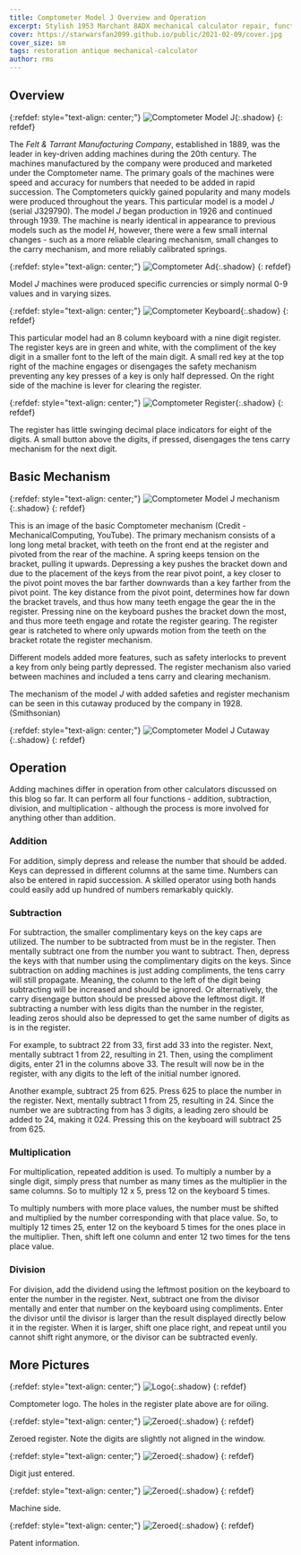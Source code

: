 ```yaml
---
title: Comptometer Model J Overview and Operation 
excerpt: Stylish 1953 Marchant 8ADX mechanical calculator repair, functions, cover removal, and basic operation.
cover: https://starwarsfan2099.github.io/public/2021-02-09/cover.jpg
cover_size: sm
tags: restoration antique mechanical-calculator
author: rms
---
```


## Overview 

{:refdef: style="text-align: center;"}
![Comptometer Model J](https://starwarsfan2099.github.io/public/2021-02-09/main.JPG){:.shadow}
{: refdef}

The *Felt & Tarrant Manufacturing Company*, established in 1889, was the leader in key-driven adding machines during the 20th century. The machines manufactured by the company were produced and marketed under the Comptometer name. The primary goals of the machines were speed and accuracy for numbers that needed to be added in rapid succession. The Comptometers quickly gained popularity and many models were produced throughout the years. This particular model is a model *J* (serial J329790). The model *J* began production in 1926 and continued through 1939. The machine is nearly identical in appearance to previous models such as the model *H*,  however, there were a few small internal changes - such as a more reliable clearing mechanism, small changes to the carry mechanism, and more reliably calibrated springs. 

{:refdef: style="text-align: center;"}
![Comptometer Ad](https://starwarsfan2099.github.io/public/2021-02-09/ad.JPG){:.shadow}
{: refdef}

Model *J* machines were produced specific currencies or simply normal 0-9 values and in varying sizes. 

{:refdef: style="text-align: center;"}
![Comptometer Keyboard](https://starwarsfan2099.github.io/public/2021-02-09/keyboard.JPG){:.shadow}
{: refdef}

This particular model had an 8 column keyboard with a nine digit register. The register keys are in green and white, with the compliment of the key digit in a smaller font to the left of the main digit. A small red key at the top right of the machine engages or disengages the safety mechanism preventing any key presses of a key is only half depressed. On the right side of the machine is lever for clearing the register.

{:refdef: style="text-align: center;"}
![Comptometer Register](https://starwarsfan2099.github.io/public/2021-02-09/register.JPG){:.shadow}
{: refdef}

The register has little swinging decimal place indicators for eight of the digits. A small button above the digits, if pressed, disengages the tens carry mechanism for the next digit.

## Basic Mechanism

{:refdef: style="text-align: center;"}
![Comptometer Model J mechanism](https://starwarsfan2099.github.io/public/2021-02-09/function.JPG){:.shadow}
{: refdef}

This is an image of the basic Comptometer mechanism (Credit - MechanicalComputing, YouTube). The primary mechanism consists of a long long metal bracket, with teeth on the front end at the register and pivoted from the rear of the machine. A spring keeps tension on the bracket, pulling it upwards. Depressing a key pushes the bracket down and due to the placement of the keys from the rear pivot point, a key closer to the pivot point moves the bar farther downwards than a key farther from the pivot point. The key distance from the pivot point, determines how far down the bracket travels, and thus how many teeth engage the gear the in the register. Pressing nine on the keyboard pushes the bracket down the most, and thus more teeth engage and rotate the register gearing. The register gear is ratcheted to where only upwards motion from the teeth on the bracket rotate the register mechanism. 

Different models added more features, such as safety interlocks to prevent a key from only being partly depressed. The register mechanism also varied between machines and included a tens carry and clearing mechanism. 

The mechanism of the model *J* with added safeties and register mechanism can be seen in this cutaway produced by the company in 1928. (Smithsonian)

{:refdef: style="text-align: center;"}
![Comptometer Model J Cutaway](https://starwarsfan2099.github.io/public/2021-02-09/cutaway.jpg){:.shadow}
{: refdef}

## Operation

Adding machines differ in operation from other calculators discussed on this blog so far. It can perform all four functions - addition, subtraction, division, and multiplication - although the process is more involved for anything other than addition. 

### Addition

 For addition, simply depress and release the number that should be added. Keys can depressed in different columns at the same time. Numbers can also be entered in rapid succession. A skilled operator using both hands could easily add up hundred of numbers remarkably quickly. 

### Subtraction

 For subtraction, the smaller complimentary keys on the key caps are utilized. The number to be subtracted from must be in the register. Then mentally subtract one from the number you want to subtract. Then, depress the keys with that number using the complimentary digits on the keys. Since subtraction on adding machines is just adding compliments, the tens carry will still propagate. Meaning, the column to the left of the digit being subtracting will be increased and should be ignored. Or alternatively, the carry disengage button should be pressed above the leftmost digit. If subtracting a number with less digits than the number in the register, leading zeros should also be depressed to get the same number of digits as is in the register.

 For example, to subtract 22 from 33, first add 33 into the register. Next, mentally subtract 1 from 22, resulting in 21. Then, using the compliment digits, enter 21 in the columns above 33. The result will now be in the register, with any digits to the left of the initial number ignored.

 Another example, subtract 25 from 625. Press 625 to place the number in the register. Next, mentally subtract 1 from 25, resulting in 24. Since the number we are subtracting from has 3 digits, a leading zero should be added to 24, making it 024. Pressing this on the keyboard will subtract 25 from 625. 

### Multiplication

 For multiplication, repeated addition is used. To multiply a number by a single digit, simply press that number as many times as the multiplier in the same columns. So to multiply 12 x 5, press 12 on the keyboard 5 times.

 To multiply numbers with more place values, the number must be shifted and multiplied by the number corresponding with that place value. So, to multiply 12 times 25, enter 12 on the keyboard 5 times for the ones place in the multiplier. Then, shift left one column and enter 12 two times for the tens place value. 

### Division

 For division, add the dividend using the leftmost position on the keyboard to enter the number in the register. Next, subtract one from the divisor mentally and enter that number on the keyboard using compliments. Enter the divisor until the divisor is larger than the result displayed directly below it in the register. When it is larger, shift one place right, and repeat until you cannot shift right anymore, or the divisor can be subtracted evenly. 

## More Pictures

{:refdef: style="text-align: center;"}
![Logo](https://starwarsfan2099.github.io/public/2021-02-09/logo.jpg){:.shadow}
{: refdef}

Comptometer logo. The holes in the register plate above are for oiling.

{:refdef: style="text-align: center;"}
![Zeroed](https://starwarsfan2099.github.io/public/2021-02-09/zeroed.jpg){:.shadow}
{: refdef}

Zeroed register. Note the digits are slightly not aligned in the window. 

{:refdef: style="text-align: center;"}
![Zeroed](https://starwarsfan2099.github.io/public/2021-02-09/entered.jpg){:.shadow}
{: refdef}

Digit just entered.

{:refdef: style="text-align: center;"}
![Zeroed](https://starwarsfan2099.github.io/public/2021-02-09/side.jpg){:.shadow}
{: refdef}

Machine side.

{:refdef: style="text-align: center;"}
![Zeroed](https://starwarsfan2099.github.io/public/2021-02-09/label.jpg){:.shadow}
{: refdef}

Patent information.